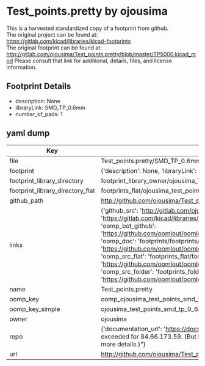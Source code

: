 # Test_points.pretty by ojousima  
This is a harvested standardized copy of a footprint from github.  
The original project can be found at:  
https://gitlab.com/kicad/libraries/kicad-footprints  
The original footprint can be found at:
http://gitlab.com/ojousima/Test_points.pretty/blob/master/TP5000.kicad_mod
Please consult that link for additional, details, files, and license information.  
## Footprint Details
* description: None  
* libraryLink: SMD_TP_0.6mm  
* number_of_pads: 1  
## yaml dump  
| Key | Value |  
| --- | --- |  
| file | Test_points.pretty/SMD_TP_0.6mm.kicad_mod |  
| footprint | {'description': None, 'libraryLink': 'SMD_TP_0.6mm', 'number_of_pads': 1} |  
| footprint_library_directory | footprint_library_owner/ojousima_Test_points.pretty |  
| footprint_library_directory_flat | footprints_flat/ojousima_test_points_smd_tp_0_6mm/working |  
| github_path | http://github.com/ojousima/Test_points.pretty/blob/master/SMD_TP_0.6mm.kicad_mod |  
| links | {'github_src': 'http://gitlab.com/ojousima/Test_points.pretty/blob/master/TP5000.kicad_mod', 'github_src_repo': 'https://gitlab.com/kicad/libraries/kicad-footprints', 'oomp_bot': 'footprints/ojousima_test_points_smd_tp_0_6mm/working', 'oomp_bot_github': 'https://github.com/oomlout/oomlout_oomp_footprint_bot/tree/main/footprints/ojousima_test_points_smd_tp_0_6mm/working', 'oomp_doc': 'footprints/footprints/ojousima/Test_points/SMD_TP_0.6mm/working/', 'oomp_doc_github': 'https://github.com/oomlout/oomlout_oomp_footprint_doc/tree/main/footprints/footprints/ojousima/Test_points/SMD_TP_0.6mm/working', 'oomp_src_flat': 'footprints_flat/footprints_flat/ojousima_test_points_smd_tp_0_6mm/working', 'oomp_src_flat_github': 'https://github.com/oomlout/oomlout_oomp_footprint_src/tree/main/footprints_flat/ojousima_test_points_smd_tp_0_6mm/working', 'oomp_src_folder': 'footprints_folder/footprints_folder/ojousima/Test_points/SMD_TP_0.6mm/working', 'oomp_src_folder_github': 'https://github.com/oomlout/oomlout_oomp_footprint_src/tree/main/footprints_folder/ojousima/Test_points/SMD_TP_0.6mm/working'} |  
| name | Test_points.pretty |  
| oomp_key | oomp_ojousima_test_points_smd_tp_0_6mm |  
| oomp_key_simple | ojousima_test_points_smd_tp_0_6mm |  
| owner | ojousima |  
| repo | {'documentation_url': 'https://docs.github.com/rest/overview/resources-in-the-rest-api#rate-limiting', 'message': "API rate limit exceeded for 84.66.173.59. (But here's the good news: Authenticated requests get a higher rate limit. Check out the documentation for more details.)"} |  
| url | http://github.com/ojousima/Test_points.pretty |  

